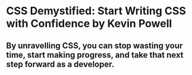# CSS Demystified: Start Writing CSS with Confidence by Kevin Powell
## By unravelling CSS, you can stop wasting your time, start making progress, and take that next step forward as a developer.